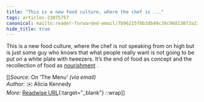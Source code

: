 ```yaml
---
title: "This is a new food culture, where the chef is ..."
tags: articles-23075757
canonical: mailto:reader-forwarded-email/7b96215f8b3db49c39c96813073a2378
hide_title: true
---
```


This is a new food culture, where the chef is not speaking from on high but is just some guy who knows that what people really want is not going to be put on a white plate with tweezers. It’s the end of food as concept and the recollection of food as [nourishment](https://substack.com/redirect/0c0ece63-4b87-4e7d-b939-afa14fa98f5a?j=eyJ1IjoiMXlmdTFqIn0.qYv5NVQwodvs9yAW1b9IqXxz-UTiPAUp4JXaRMXUArU) .


[[_Source_: On ‘The Menu’ _(via email)_<br>
_Author_: ✉️ Alicia Kennedy<br>
_More_: [Readwise URL](https://readwise.io/open/452861907){:target="_blank"}
::wrap]]